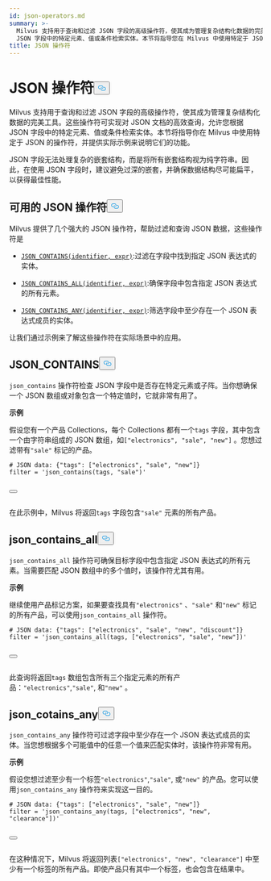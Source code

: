 ```yaml
---
id: json-operators.md
summary: >-
  Milvus 支持用于查询和过滤 JSON 字段的高级操作符，使其成为管理复杂结构化数据的完美工具。这些操作符可实现对 JSON 文档的高效查询，允许您根据
  JSON 字段中的特定元素、值或条件检索实体。本节将指导您在 Milvus 中使用特定于 JSON 的操作符，并提供实际示例来说明其功能。
title: JSON 操作符
---
```

<h1 id="JSON-Operators​" class="common-anchor-header">JSON 操作符<button data-href="#JSON-Operators​" class="anchor-icon" translate="no">
      <svg translate="no"
        aria-hidden="true"
        focusable="false"
        height="20"
        version="1.1"
        viewBox="0 0 16 16"
        width="16"
      >
        <path
          fill="#0092E4"
          fill-rule="evenodd"
          d="M4 9h1v1H4c-1.5 0-3-1.69-3-3.5S2.55 3 4 3h4c1.45 0 3 1.69 3 3.5 0 1.41-.91 2.72-2 3.25V8.59c.58-.45 1-1.27 1-2.09C10 5.22 8.98 4 8 4H4c-.98 0-2 1.22-2 2.5S3 9 4 9zm9-3h-1v1h1c1 0 2 1.22 2 2.5S13.98 12 13 12H9c-.98 0-2-1.22-2-2.5 0-.83.42-1.64 1-2.09V6.25c-1.09.53-2 1.84-2 3.25C6 11.31 7.55 13 9 13h4c1.45 0 3-1.69 3-3.5S14.5 6 13 6z"
        ></path>
      </svg>
    </button></h1><p>Milvus 支持用于查询和过滤 JSON 字段的高级操作符，使其成为管理复杂结构化数据的完美工具。这些操作符可实现对 JSON 文档的高效查询，允许您根据 JSON 字段中的特定元素、值或条件检索实体。本节将指导你在 Milvus 中使用特定于 JSON 的操作符，并提供实际示例来说明它们的功能。</p>
<div class="alert note">
<p>JSON 字段无法处理复杂的嵌套结构，而是将所有嵌套结构视为纯字符串。因此，在使用 JSON 字段时，建议避免过深的嵌套，并确保数据结构尽可能扁平，以获得最佳性能。</p>
</div>
<h2 id="Available-JSON-Operators​" class="common-anchor-header">可用的 JSON 操作符<button data-href="#Available-JSON-Operators​" class="anchor-icon" translate="no">
      <svg translate="no"
        aria-hidden="true"
        focusable="false"
        height="20"
        version="1.1"
        viewBox="0 0 16 16"
        width="16"
      >
        <path
          fill="#0092E4"
          fill-rule="evenodd"
          d="M4 9h1v1H4c-1.5 0-3-1.69-3-3.5S2.55 3 4 3h4c1.45 0 3 1.69 3 3.5 0 1.41-.91 2.72-2 3.25V8.59c.58-.45 1-1.27 1-2.09C10 5.22 8.98 4 8 4H4c-.98 0-2 1.22-2 2.5S3 9 4 9zm9-3h-1v1h1c1 0 2 1.22 2 2.5S13.98 12 13 12H9c-.98 0-2-1.22-2-2.5 0-.83.42-1.64 1-2.09V6.25c-1.09.53-2 1.84-2 3.25C6 11.31 7.55 13 9 13h4c1.45 0 3-1.69 3-3.5S14.5 6 13 6z"
        ></path>
      </svg>
    </button></h2><p>Milvus 提供了几个强大的 JSON 操作符，帮助过滤和查询 JSON 数据，这些操作符是</p>
<ul>
<li><p><a href="#JSON_CONTAINS"><code translate="no">JSON_CONTAINS(identifier, expr)</code></a>:过滤在字段中找到指定 JSON 表达式的实体。</p></li>
<li><p><a href="#JSON_CONTAINS_ALL"><code translate="no">JSON_CONTAINS_ALL(identifier, expr)</code></a>:确保字段中包含指定 JSON 表达式的所有元素。</p></li>
<li><p><a href="#JSON_CONTAINS_ANY"><code translate="no">JSON_CONTAINS_ANY(identifier, expr)</code></a>:筛选字段中至少存在一个 JSON 表达式成员的实体。</p></li>
</ul>
<p>让我们通过示例来了解这些操作符在实际场景中的应用。</p>
<h2 id="JSONCONTAINS​" class="common-anchor-header">JSON_CONTAINS<button data-href="#JSONCONTAINS​" class="anchor-icon" translate="no">
      <svg translate="no"
        aria-hidden="true"
        focusable="false"
        height="20"
        version="1.1"
        viewBox="0 0 16 16"
        width="16"
      >
        <path
          fill="#0092E4"
          fill-rule="evenodd"
          d="M4 9h1v1H4c-1.5 0-3-1.69-3-3.5S2.55 3 4 3h4c1.45 0 3 1.69 3 3.5 0 1.41-.91 2.72-2 3.25V8.59c.58-.45 1-1.27 1-2.09C10 5.22 8.98 4 8 4H4c-.98 0-2 1.22-2 2.5S3 9 4 9zm9-3h-1v1h1c1 0 2 1.22 2 2.5S13.98 12 13 12H9c-.98 0-2-1.22-2-2.5 0-.83.42-1.64 1-2.09V6.25c-1.09.53-2 1.84-2 3.25C6 11.31 7.55 13 9 13h4c1.45 0 3-1.69 3-3.5S14.5 6 13 6z"
        ></path>
      </svg>
    </button></h2><p><code translate="no">json_contains</code> 操作符检查 JSON 字段中是否存在特定元素或子阵。当你想确保一个 JSON 数组或对象包含一个特定值时，它就非常有用了。</p>
<p><strong>示例</strong></p>
<p>假设您有一个产品 Collections，每个 Collections 都有一个<code translate="no">tags</code> 字段，其中包含一个由字符串组成的 JSON 数组，如<code translate="no">[&quot;electronics&quot;, &quot;sale&quot;, &quot;new&quot;]</code> 。您想过滤带有<code translate="no">&quot;sale&quot;</code> 标记的产品。</p>
<pre><code translate="no" class="language-python"># JSON data: {<span class="hljs-string">&quot;tags&quot;</span>: [<span class="hljs-string">&quot;electronics&quot;</span>, <span class="hljs-string">&quot;sale&quot;</span>, <span class="hljs-string">&quot;new&quot;</span>]}​
filter = <span class="hljs-string">&#x27;json_contains(tags, &quot;sale&quot;)&#x27;</span>​

<button class="copy-code-btn"></button></code></pre>
<p>在此示例中，Milvus 将返回<code translate="no">tags</code> 字段包含<code translate="no">&quot;sale&quot;</code> 元素的所有产品。</p>
<h2 id="JSONCONTAINSALL​" class="common-anchor-header">json_contains_all<button data-href="#JSONCONTAINSALL​" class="anchor-icon" translate="no">
      <svg translate="no"
        aria-hidden="true"
        focusable="false"
        height="20"
        version="1.1"
        viewBox="0 0 16 16"
        width="16"
      >
        <path
          fill="#0092E4"
          fill-rule="evenodd"
          d="M4 9h1v1H4c-1.5 0-3-1.69-3-3.5S2.55 3 4 3h4c1.45 0 3 1.69 3 3.5 0 1.41-.91 2.72-2 3.25V8.59c.58-.45 1-1.27 1-2.09C10 5.22 8.98 4 8 4H4c-.98 0-2 1.22-2 2.5S3 9 4 9zm9-3h-1v1h1c1 0 2 1.22 2 2.5S13.98 12 13 12H9c-.98 0-2-1.22-2-2.5 0-.83.42-1.64 1-2.09V6.25c-1.09.53-2 1.84-2 3.25C6 11.31 7.55 13 9 13h4c1.45 0 3-1.69 3-3.5S14.5 6 13 6z"
        ></path>
      </svg>
    </button></h2><p><code translate="no">json_contains_all</code> 操作符可确保目标字段中包含指定 JSON 表达式的所有元素。当需要匹配 JSON 数组中的多个值时，该操作符尤其有用。</p>
<p><strong>示例</strong></p>
<p>继续使用产品标记方案，如果要查找具有<code translate="no">&quot;electronics&quot;</code> 、<code translate="no">&quot;sale&quot;</code> 和<code translate="no">&quot;new&quot;</code> 标记的所有产品，可以使用<code translate="no">json_contains_all</code> 操作符。</p>
<pre><code translate="no" class="language-python"># JSON data: {<span class="hljs-string">&quot;tags&quot;</span>: [<span class="hljs-string">&quot;electronics&quot;</span>, <span class="hljs-string">&quot;sale&quot;</span>, <span class="hljs-string">&quot;new&quot;</span>, <span class="hljs-string">&quot;discount&quot;</span>]}​
filter = <span class="hljs-string">&#x27;json_contains_all(tags, [&quot;electronics&quot;, &quot;sale&quot;, &quot;new&quot;])&#x27;</span>​

<button class="copy-code-btn"></button></code></pre>
<p>此查询将返回<code translate="no">tags</code> 数组包含所有三个指定元素的所有产品：<code translate="no">&quot;electronics&quot;</code>,<code translate="no">&quot;sale&quot;</code>, 和<code translate="no">&quot;new&quot;</code> 。</p>
<h2 id="JSONCOTAINSANY​" class="common-anchor-header">json_cotains_any<button data-href="#JSONCOTAINSANY​" class="anchor-icon" translate="no">
      <svg translate="no"
        aria-hidden="true"
        focusable="false"
        height="20"
        version="1.1"
        viewBox="0 0 16 16"
        width="16"
      >
        <path
          fill="#0092E4"
          fill-rule="evenodd"
          d="M4 9h1v1H4c-1.5 0-3-1.69-3-3.5S2.55 3 4 3h4c1.45 0 3 1.69 3 3.5 0 1.41-.91 2.72-2 3.25V8.59c.58-.45 1-1.27 1-2.09C10 5.22 8.98 4 8 4H4c-.98 0-2 1.22-2 2.5S3 9 4 9zm9-3h-1v1h1c1 0 2 1.22 2 2.5S13.98 12 13 12H9c-.98 0-2-1.22-2-2.5 0-.83.42-1.64 1-2.09V6.25c-1.09.53-2 1.84-2 3.25C6 11.31 7.55 13 9 13h4c1.45 0 3-1.69 3-3.5S14.5 6 13 6z"
        ></path>
      </svg>
    </button></h2><p><code translate="no">json_contains_any</code> 操作符可过滤字段中至少存在一个 JSON 表达式成员的实体。当您想根据多个可能值中的任意一个值来匹配实体时，该操作符非常有用。</p>
<p><strong>示例</strong></p>
<p>假设您想过滤至少有一个标签<code translate="no">&quot;electronics&quot;</code>,<code translate="no">&quot;sale&quot;</code>, 或<code translate="no">&quot;new&quot;</code> 的产品。您可以使用<code translate="no">json_contains_any</code> 操作符来实现这一目的。</p>
<pre><code translate="no" class="language-python"># JSON data: {<span class="hljs-string">&quot;tags&quot;</span>: [<span class="hljs-string">&quot;electronics&quot;</span>, <span class="hljs-string">&quot;sale&quot;</span>, <span class="hljs-string">&quot;new&quot;</span>]}​
filter = <span class="hljs-string">&#x27;json_contains_any(tags, [&quot;electronics&quot;, &quot;new&quot;, &quot;clearance&quot;])&#x27;</span>​

<button class="copy-code-btn"></button></code></pre>
<p>在这种情况下，Milvus 将返回列表<code translate="no">[&quot;electronics&quot;, &quot;new&quot;, &quot;clearance&quot;]</code> 中至少有一个标签的所有产品。即使产品只有其中一个标签，也会包含在结果中。</p>
